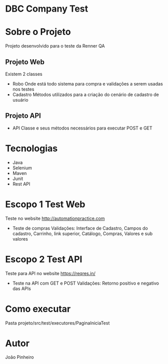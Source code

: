 # DBC Company Test

# Sobre o Projeto
Projeto desenvolvido para o teste da Renner QA

## Projeto Web
Existem 2 classes

- Robo
Onde está todo sistema para compra e validações a serem usadas nos testes
- Cadastro
Métodos utilizados para a criação do cenário de cadastro de usuário

## Projeto API
- API
Classe e seus métodos necessários para executar POST e GET

# Tecnologias
- Java
- Selenium
- Maven
- Junit
- Rest API

# Escopo 1 Test Web
Teste no website http://automationpractice.com
- Teste de compras
Validações:
Interface de Cadastro, Campos do cadastro, Carrinho, link superior, Catálogo, Compras, Valores e sub valores

# Escopo 2 Test API
Teste para API no website https://reqres.in/
- Teste na API com GET e POST
Validações:
Retorno positivo e negativo das APIs

# Como executar
Pasta projeto/src/test/executores/PaginaIniciaTest

# Autor
João Pinheiro
